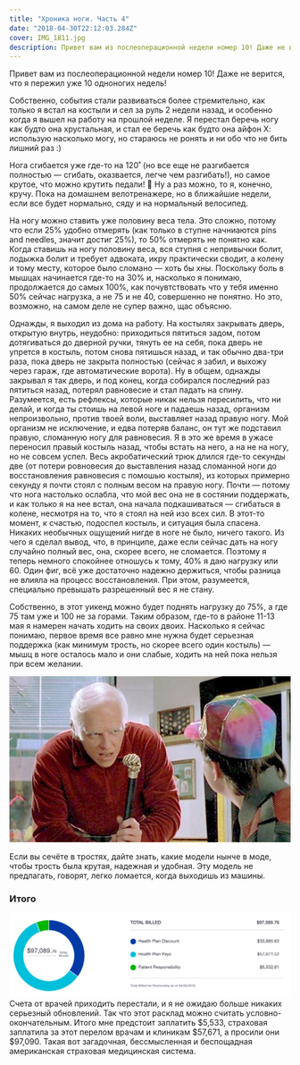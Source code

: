 ```yaml
---
title: "Хроника ноги. Часть 4"
date: "2018-04-30T22:12:03.284Z"
cover: IMG_1811.jpg
description: Привет вам из послеоперационной недели номер 10! Даже не верится, что я пережил уже 10 одноногих недель! Собственно, события стали развиваться более стремительно, как только я встал на костыли и сел за руль 2 недели назад, и особенно когда я вышел на работу на прошлой неделе. 
---
```


Привет вам из послеоперационной недели номер 10! Даже не верится, что я пережил уже 10 одноногих недель!

Собственно, события стали развиваться более стремительно, как только я встал на костыли и сел за руль 2 недели назад, и особенно когда я вышел на работу на прошлой неделе. Я перестал беречь ногу как будто она хрустальная, и стал ее беречь как будто она айфон Х: использую насколько могу, но стараюсь не ронять и ни обо что не бить лишний раз :)

Нога сгибается уже где-то на 120˚ (но все еще не разгибается полностью — сгибать, оказвается, легче чем разгибать!), но самое крутое, что можно крутить педали! 🎉 Ну а раз можно, то я, конечно, кручу. Пока на домашнем велотренажере, но в ближайшие недели, если все будет нормально, сяду и на нормальный велосипед.

На ногу можно ставить уже половину веса тела. Это сложно, потому что если 25% удобно отмерять (как только в ступне начниаются pins and needles, значит достиг 25%), то 50% отмерять не понятно как. Когда ставишь на ногу половину веса, вся ступня с непривычки болит, лодыжка болит и требует адвоката, икру практически сводит, а колену и тому месту, которое было сломано — хоть бы хны. Поскольку боль в мышцах начинается где-то на 30% и, насколько я понимаю, продолжается до самых 100%, как почувтствовать что у тебя именно 50% сейчас нагрузка, а не 75 и не 40, совершенно не понятно. Но это, возможно, на самом деле не супер важно, щас объясню.

Однажды, я выходил из дома на работу. На костылях закрывать дверь, открытую внутрь, неудобно: приходиться пятиться задом, потом дотягиваться до дверной ручки, тянуть ее на себя, пока дверь не упрется в костыль, потом снова пятишься назад, и так обычно два-три раза, пока дверь не закрыта полностью (сейчас я забил, и выхожу через гараж, где автоматические ворота). Ну в общем, однажды закрывал я так дверь, и под конец, когда собирался последний раз пятиться назад, потерял равновесие и стал падать на спину. Разумеется, есть рефлексы, которые никак нельзя пересилить, что ни делай, и когда ты стоишь на левой ноге и падаешь назад, организм непроизвольно, против твоей воли, выставляет назад правую ногу. Мой организм не исключение, и едва потеряв баланс, он тут же подставил правую, сломанную ногу для равновесия. Я в это же время в ужасе переносил правый костыль назад, чтобы встать на него, а на не на ногу, но не совсем успел. Весь акробатический трюк длился где-то секунды две (от потери ровновесия до выставления назад сломанной ноги до восстановления равновесия с помошью костыля), из которых примерно секунду я почти стоял с полным весом на правую ногу. Почти — потому что нога настолько ослабла, что мой вес она не в состянии поддержать, и как только я на нее встал, она начала подкашиваться — сгибаться в колене, несмотря на то, что я стоял на ней изо всех сил. В этот-то момент, к счастью, подоспел костыль, и ситуация была спасена. Никаких необычных ощущений нигде в ноге не было, ничего такого. Из чего я сделал вывод, что, в принципе, даже если сейчас дать на ногу случайно полный вес, она, скорее всего, не сломается. Поэтому я теперь немного спокойнее отношусь к тому, 40% я даю нагрузку или 60. Один фиг, всё уже достаточно надежно держиться, чтобы разница не влияла на процесс восстановления. При этом, разумеется, специально превышать разрешенный вес я не стану.

Собственно, в этот уикенд можно будет поднять нагрузку до 75%, а где 75 там уже и 100 не за горами. Таким образом, где-то в районе 11-13 мая я намерен начать ходить на своих двоих. Насколько я сейчас понимаю, первое время все равно мне нужна будет серьезная поддержка (как минимум трость, но скорее всего один костыль) — мышц в ноге осталось мало и они слабые, ходить на ней пока нельзя при всем желании.

![](biffwithgoldfist.jpg)

Если вы сечёте в тростях, дайте знать, какие модели нынче в моде, чтобы трость была крутая, надежная и удобная. Эту модель не предлагать, говорят, легко ломается, когда выходишь из машины.

### Итого

![](Screen-Shot-2018-04-30-at-11.02.32-AM.png)
Счета от врачей приходить перестали, и я не ожидаю больше никаких серьезный обновлений. Так что этот расклад можно считать условно-окончательным. Итого мне предстоит заплатить $5,533, страховая заплатила за этот перелом врачам и клиникам $57,671, а просили они $97,090. Такая вот загадочная, бессмысленная и беспощадная американская страховая медицинская система.